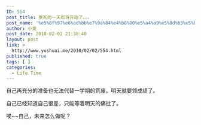 ```yaml
---
ID: 554
post_title: 受死的一天即将开始了。。。
post_name: '%e5%8f%97%e6%ad%bb%e7%9a%84%e4%b8%80%e5%a4%a9%e5%8d%b3%e5%b0%86%e5%bc%80%e5%a7%8b%e4%ba%86%e3%80%82%e3%80%82%e3%80%82'
author: 小奥
post_date: 2010-02-02 21:38:40
layout: post
link: >
  http://www.yushuai.me/2010/02/02/554.html
published: true
tags: [ ]
categories:
  - Life Time
---
```

自己再充分的准备也无法代替一学期的荒废。明天就要领成绩了。

自己已经知道自己很差，只能等着明天的痛批了。

唉~~自己，未来怎么做呢？